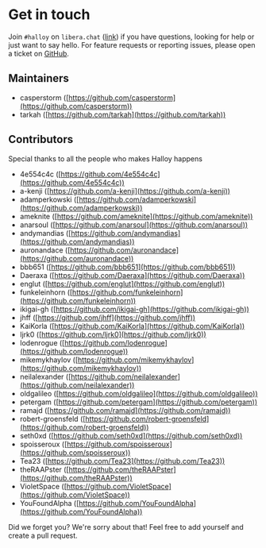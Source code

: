 # Get in touch

Join `#halloy` on `libera.chat` ([link](ircs://irc.libera.chat/#halloy)) if you have questions, looking for help or just want to say hello.
For feature requests or reporting issues, please open a ticket on [GitHub](https://github.com/squidowl/halloy).

## Maintainers

* casperstorm ([https://github.com/casperstorm](https://github.com/casperstorm))
* tarkah ([https://github.com/tarkah](https://github.com/tarkah))

## Contributors

Special thanks to all the people who makes Halloy happens

* 4e554c4c ([https://github.com/4e554c4c](https://github.com/4e554c4c))
* a-kenji ([https://github.com/a-kenji](https://github.com/a-kenji))
* adamperkowski ([https://github.com/adamperkowski](https://github.com/adamperkowski))
* ameknite ([https://github.com/ameknite](https://github.com/ameknite))
* anarsoul ([https://github.com/anarsoul](https://github.com/anarsoul))
* andymandias ([https://github.com/andymandias](https://github.com/andymandias))
* auronandace ([https://github.com/auronandace](https://github.com/auronandace))
* bbb651 ([https://github.com/bbb651](https://github.com/bbb651))
* Daeraxa ([https://github.com/Daeraxa](https://github.com/Daeraxa))
* englut ([https://github.com/englut](https://github.com/englut))
* funkeleinhorn ([https://github.com/funkeleinhorn](https://github.com/funkeleinhorn))
* ikigai-gh ([https://github.com/ikigai-gh](https://github.com/ikigai-gh))
* jhff ([https://github.com/jhff](https://github.com/jhff))
* KaiKorla ([https://github.com/KaiKorla](https://github.com/KaiKorla))
* ljrk0 ([https://github.com/ljrk0](https://github.com/ljrk0))
* lodenrogue ([https://github.com/lodenrogue](https://github.com/lodenrogue))
* mikemykhaylov ([https://github.com/mikemykhaylov](https://github.com/mikemykhaylov))
* neilalexander ([https://github.com/neilalexander](https://github.com/neilalexander))
* oldgalileo ([https://github.com/oldgalileo](https://github.com/oldgalileo))
* petergam ([https://github.com/petergam](https://github.com/petergam))
* ramajd ([https://github.com/ramajd](https://github.com/ramajd))
* robert-groensfeld ([https://github.com/robert-groensfeld](https://github.com/robert-groensfeld))
* seth0xd ([https://github.com/seth0xd](https://github.com/seth0xd))
* spoisseroux ([https://github.com/spoisseroux](https://github.com/spoisseroux))
* Tea23 ([https://github.com/Tea23](https://github.com/Tea23))
* theRAAPster ([https://github.com/theRAAPster](https://github.com/theRAAPster))
* VioletSpace ([https://github.com/VioletSpace](https://github.com/VioletSpace))
* YouFoundAlpha ([https://github.com/YouFoundAlpha](https://github.com/YouFoundAlpha))

Did we forget you? We're sorry about that! Feel free to add yourself and create a pull request.

